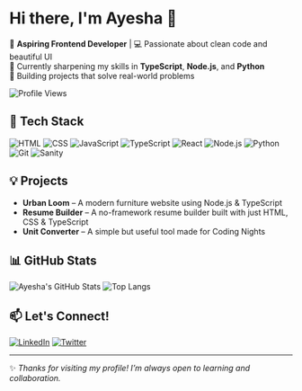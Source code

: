 # Hi there, I'm Ayesha 👋

🎯 **Aspiring Frontend Developer** | 💻 Passionate about clean code and beautiful UI  
🌱 Currently sharpening my skills in **TypeScript**, **Node.js**, and **Python**  
🚀 Building projects that solve real-world problems  

![Profile Views](https://komarev.com/ghpvc/?username=ayesha764581&color=blueviolet&style=flat-square)

## 🔧 Tech Stack
![HTML](https://img.shields.io/badge/HTML5-E34F26?style=flat&logo=html5&logoColor=white)
![CSS](https://img.shields.io/badge/CSS3-1572B6?style=flat&logo=css3&logoColor=white)
![JavaScript](https://img.shields.io/badge/JavaScript-F7DF1E?style=flat&logo=javascript&logoColor=black)
![TypeScript](https://img.shields.io/badge/TypeScript-007ACC?style=flat&logo=typescript&logoColor=white)
![React](https://img.shields.io/badge/React-61DAFB?style=flat&logo=react&logoColor=black)
![Node.js](https://img.shields.io/badge/Node.js-339933?style=flat&logo=nodedotjs&logoColor=white)
![Python](https://img.shields.io/badge/Python-3776AB?style=flat&logo=python&logoColor=white)
![Git](https://img.shields.io/badge/Git-F05032?style=flat&logo=git&logoColor=white)
![Sanity](https://img.shields.io/badge/Sanity-FF4785?style=flat&logo=sanity&logoColor=white)

## 💡 Projects
- **Urban Loom** – A modern furniture website using Node.js & TypeScript  
- **Resume Builder** – A no-framework resume builder built with just HTML, CSS & TypeScript  
- **Unit Converter** – A simple but useful tool made for Coding Nights  

## 📊 GitHub Stats
![Ayesha's GitHub Stats](https://github-readme-stats.vercel.app/api?username=ayesha764581&show_icons=true&theme=radical)
![Top Langs](https://github-readme-stats.vercel.app/api/top-langs/?username=ayesha764581&layout=compact&theme=radical)

## 📫 Let's Connect!
[![LinkedIn](https://img.shields.io/badge/LinkedIn-blue?style=flat&logo=linkedin&logoColor=white)](https://www.linkedin.com/in/ayesha-siddiqua25/)
[![Twitter](https://img.shields.io/badge/Twitter-1DA1F2?style=flat&logo=twitter&logoColor=white)](https://x.com/ayesha764581)

---

✨ *Thanks for visiting my profile! I’m always open to learning and collaboration.*  
